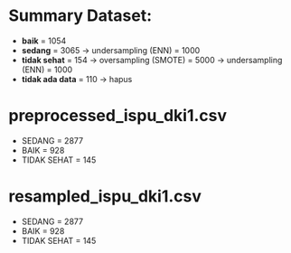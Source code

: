 # Summary Dataset:
- **baik** = 1054
- **sedang** = 3065 → undersampling (ENN) = 1000
- **tidak sehat** = 154 → oversampling (SMOTE) = 5000 → undersampling (ENN) = 1000
- **tidak ada data** = 110 → hapus

# preprocessed_ispu_dki1.csv
- SEDANG = 2877
- BAIK = 928
- TIDAK SEHAT = 145

# resampled_ispu_dki1.csv
- SEDANG = 2877
- BAIK = 928
- TIDAK SEHAT = 145